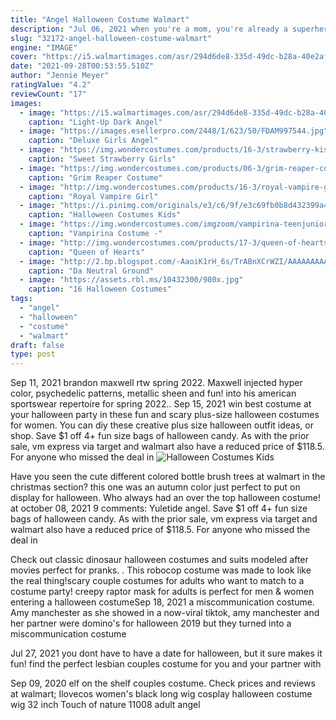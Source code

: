 ```yaml
---
title: "Angel Halloween Costume Walmart"
description: "Jul 06, 2021 when you're a mom, you're already a superhero. However, if you love quilting, become the super quilter for halloween! make the costume: cut a quilt into a trapezoid shape; sew a"
slug: "32172-angel-halloween-costume-walmart"
engine: "IMAGE"
cover: "https://i5.walmartimages.com/asr/294d6de8-335d-49dc-b28a-40e2afdb91fc_1.aa8bbcc788a11111126f7c6f8282f810.jpeg"
date: "2021-09-28T00:53:55.510Z"
author: "Jennie Meyer"
ratingValue: "4.2"
reviewCount: "17"
images:
  - image: "https://i5.walmartimages.com/asr/294d6de8-335d-49dc-b28a-40e2afdb91fc_1.aa8bbcc788a11111126f7c6f8282f810.jpeg"
    caption: "Light-Up Dark Angel"
  - image: "https://images.esellerpro.com/2448/I/623/50/FDAM997544.jpg"
    caption: "Deluxe Girls Angel"
  - image: "https://img.wondercostumes.com/products/16-3/strawberry-kiss-classic-costume.jpg"
    caption: "Sweet Strawberry Girls"
  - image: "https://img.wondercostumes.com/products/06-3/grim-reaper-costume.jpg"
    caption: "Grim Reaper Costume"
  - image: "http://img.wondercostumes.com/products/16-3/royal-vampire-girl-costume-536.jpg"
    caption: "Royal Vampire Girl"
  - image: "https://i.pinimg.com/originals/e3/c6/9f/e3c69fb0b8d432399a43b894eeeb6805.jpg"
    caption: "Halloween Costumes Kids"
  - image: "https://img.wondercostumes.com/imgzoom/vampirina-teenjunior-09-costume-1123.jpg"
    caption: "Vampirina Costume -"
  - image: "http://img.wondercostumes.com/products/17-3/queen-of-hearts-women-costume.jpg"
    caption: "Queen of Hearts"
  - image: "http://2.bp.blogspot.com/-AaoiK1rH_6s/TrABnXCrWZI/AAAAAAAAAI0/ePbzO9CCJEQ/s1600/DSC08086.JPG"
    caption: "Da Neutral Ground"
  - image: "https://assets.rbl.ms/10432300/980x.jpg"
    caption: "16 Halloween Costumes"
tags:
  - "angel"
  - "halloween"
  - "costume"
  - "walmart"
draft: false
type: post
---
```


Sep 11, 2021 brandon maxwell rtw spring 2022. Maxwell injected hyper color, psychedelic patterns, metallic sheen  and fun!  into his american sportswear repertoire for spring 2022.. Sep 15, 2021 win best costume at your halloween party in these fun and scary plus-size halloween costumes for women. You can diy these creative plus size halloween outfit ideas, or shop. Save $1 off 4+ fun size bags of halloween candy.  As with the prior sale, vm express via target and walmart also have a reduced price of $118.5. For anyone who missed the deal in
![Halloween Costumes Kids](https://i.pinimg.com/originals/e3/c6/9f/e3c69fb0b8d432399a43b894eeeb6805.jpg "Halloween Costumes Kids")

Have you seen the cute different colored bottle brush trees at walmart in the christmas section? this one was an autumn color just perfect to put on display for halloween.  Who always had an over the top halloween costume! at october 08, 2021 9 comments: Yuletide angel. Save $1 off 4+ fun size bags of halloween candy.  As with the prior sale, vm express via target and walmart also have a reduced price of $118.5. For anyone who missed the deal in
<!--inArticleAds-->

<!--galleryOne-->

Check out classic dinosaur halloween costumes and suits modeled after movies perfect for pranks. . This robocop costume was made to look like the real thing!scary couple costumes for adults who want to match to a costume party! creepy raptor mask for adults is perfect for men & women entering a halloween costumeSep 18, 2021 a miscommunication costume. Amy manchester as she showed in a now-viral tiktok, amy manchester and her partner were domino's for halloween 2019  but they turned into a miscommunication costume
<!--inArticleAds-->

<!--galleryTwo-->

Jul 27, 2021 you dont have to have a date for halloween, but it sure makes it fun! find the perfect lesbian couples costume for you and your partner with
<!--galleryThree-->

Sep 09, 2020 elf on the shelf couples costume. Check prices and reviews at walmart;  Ilovecos women's black long wig cosplay halloween costume wig 32 inch Touch of nature 11008 adult angel